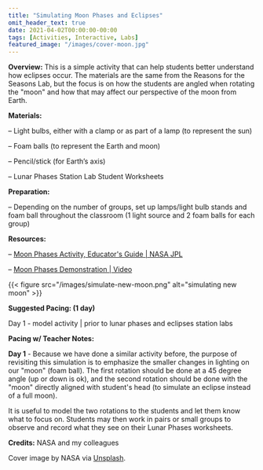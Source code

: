 ```yaml
---
title: "Simulating Moon Phases and Eclipses"
omit_header_text: true
date: 2021-04-02T00:00:00-00:00
tags: [Activities, Interactive, Labs]
featured_image: "/images/cover-moon.jpg"
---
```


**Overview:** This is a simple activity that can help students better understand how eclipses occur. The materials are the same from the Reasons for the Seasons Lab, but the focus is on how the students are angled when rotating the "moon" and how that may affect our perspective of the moon from Earth.

**Materials:**

– Light bulbs, either with a clamp or as part of a lamp (to represent the sun)

– Foam balls (to represent the Earth and moon)

– Pencil/stick (for Earth’s axis)

– Lunar Phases Station Lab Student Worksheets

**Preparation:**

– Depending on the number of groups, set up lamps/light bulb stands and foam ball throughout the classroom (1 light source and 2 foam balls for each group)

**Resources:**

– [Moon Phases Activity, Educator's Guide | NASA JPL](https://www.jpl.nasa.gov/edu/teach/activity/moon-phases/)

– [Moon Phases Demonstration | Video](https://www.youtube.com/watch?v=wz01pTvuMa0)

{{< figure src="/images/simulate-new-moon.png" alt="simulating new moon" >}}

**Suggested Pacing: (1 day)**

Day 1 - model activity | prior to lunar phases and eclipses station labs

**Pacing w/ Teacher Notes:** 

**Day 1** - Because we have done a similar activity before, the purpose of revisiting this simulation is to emphasize the smaller changes in lighting on our "moon" (foam ball). The first rotation should be done at a 45 degree angle (up or down is ok), and the second rotation should be done with the "moon" directly aligned with student's head (to simulate an eclipse instead of a full moon).

It is useful to model the two rotations to the students and let them know what to focus on. Students may then work in pairs or small groups to observe and record what they see on their Lunar Phases worksheets.

**Credits:** NASA and my colleagues

Cover image by NASA via [Unsplash](https://unsplash.com/photos/V4ZksNimxLk).
